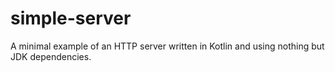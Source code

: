 # simple-server

A minimal example of an HTTP server written in Kotlin and using nothing but JDK dependencies. 